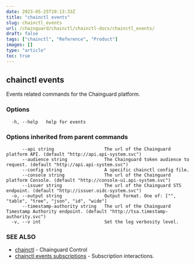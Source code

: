 ```yaml
---
date: 2023-05-25T19:13:33Z
title: "chainctl events"
slug: chainctl_events
url: /chainguard/chainctl/chainctl-docs/chainctl_events/
draft: false
tags: ["chainctl", "Reference", "Product"]
images: []
type: "article"
toc: true
---
```

## chainctl events

Events related commands for the Chainguard platform.

### Options

```
  -h, --help   help for events
```

### Options inherited from parent commands

```
      --api string                   The url of the Chainguard platform API. (default "http://api.api-system.svc")
      --audience string              The Chainguard token audience to request. (default "http://api.api-system.svc")
      --config string                A specific chainctl config file.
      --console string               The url of the Chainguard platform Console. (default "http://console-ui.api-system.svc")
      --issuer string                The url of the Chainguard STS endpoint. (default "http://issuer.oidc-system.svc")
  -o, --output string                Output format. One of: ["", "table", "tree", "json", "id", "wide"]
      --timestamp-authority string   The url of the Chainguard Timestamp Authority endpoint. (default "http://tsa.timestamp-authority.svc")
  -v, --v int                        Set the log verbosity level.
```

### SEE ALSO

* [chainctl](/chainguard/chainctl/chainctl-docs/chainctl/)	 - Chainguard Control
* [chainctl events subscriptions](/chainguard/chainctl/chainctl-docs/chainctl_events_subscriptions/)	 - Subscription interactions.

